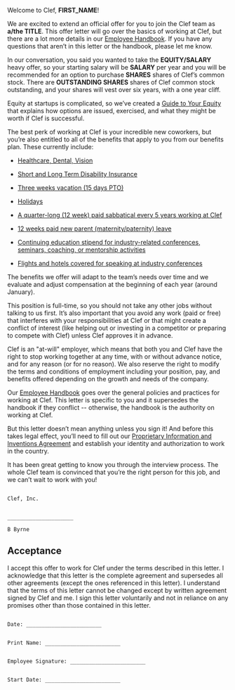 Welcome to Clef, **FIRST_NAME**!

We are excited to extend an official offer for you to join the Clef team as **a/the TITLE**. This offer letter will go over the basics of working at Clef, but there are a lot more details in our [Employee Handbook](https://github.com/PopularPays/handbook). If you have any questions that aren’t in this letter or the handbook, please let me know.

In our conversation, you said you wanted to take the **EQUITY/SALARY** heavy offer, so your starting salary will be **SALARY** per year and you will be recommended for an option to purchase **SHARES** shares of Clef’s common stock. There are **OUTSTANDING SHARES** shares of Clef common stock outstanding, and your shares will vest over six years, with a one year cliff.

Equity at startups is complicated, so we’ve created a [Guide to Your Equity](https://github.com/PopularPays/handbook/blob/master/Hiring%20Documents/Guide%20to%20Your%20Equity.md) that explains how options are issued, exercised, and what they might be worth if Clef is successful.

The best perk of working at Clef is your incredible new coworkers, but you’re also entitled to all of the benefits that apply to you from our benefits plan. These currently include:

* [Healthcare, Dental, Vision](https://github.com/PopularPays/handbook/blob/master/Benefits%20and%20Perks/Healthcare%20and%20Disability%20Insurance.md)

* [Short and Long Term Disability Insurance](https://github.com/PopularPays/handbook/blob/master/Benefits%20and%20Perks/Healthcare%20and%20Disability%20Insurance.md)

* [Three weeks vacation (15 days PTO)](https://github.com/PopularPays/handbook/blob/master/Benefits%20and%20Perks/Vacation%20and%20Sick%20Leave.md)

* [Holidays](https://github.com/PopularPays/handbook/blob/master/Benefits%20and%20Perks/Holiday%20List.md)

* [A quarter-long (12 week) paid sabbatical every 5 years working at Clef](https://github.com/PopularPays/handbook/blob/master/Benefits%20and%20Perks/Sabbatical.md)

* [12 weeks paid new parent (maternity/paternity) leave](https://github.com/PopularPays/handbook/blob/master/Benefits%20and%20Perks/New%20Parent%20Leave.md)

* [Continuing education stipend for industry-related conferences, seminars, coaching, or mentorship activities](https://github.com/PopularPays/handbook/blob/master/Benefits%20and%20Perks/Continuing%20Education.md)

* [Flights and hotels covered for speaking at industry conferences](https://github.com/PopularPays/handbook/blob/master/Benefits%20and%20Perks/Continuing%20Education.md)

The benefits we offer will adapt to the team’s needs over time and we evaluate and adjust compensation at the beginning of each year (around January).

This position is full-time, so you should not take any other jobs without talking to us first. It’s also important that you avoid any work (paid or free) that interferes with your responsibilities at Clef or that might create a conflict of interest (like helping out or investing in a competitor or preparing to compete with Clef) unless Clef approves it in advance.

Clef is an "at-will" employer, which means that both you and Clef have the right to stop working together at any time, with or without advance notice, and for any reason (or for no reason). We also reserve the right to modify the terms and conditions of employment including your position, pay, and benefits offered depending on the growth and needs of the company.

Our [Employee Handbook](https://github.com/PopularPays/handbook) goes over the general policies and practices for working at Clef. This letter is specific to you and it supersedes the handbook if they conflict -- otherwise, the handbook is the authority on working at Clef.

But this letter doesn’t mean anything unless you sign it! And before this takes legal effect, you’ll need to fill out our [Proprietary Information and Inventions Agreement](https://github.com/PopularPays/handbook/blob/master/Hiring%20Documents/Employee%20Proprietary%20Information%20and%20Inventions%20Assignment%20Agreement%20(NDA).doc.md) and establish your identity and authorization to work in the country.

It has been great getting to know you through the interview process. The whole Clef team is convinced that you’re the right person for this job, and we can’t wait to work with you!
```

Clef, Inc.


_____________________

B Byrne
```

## Acceptance

I accept this offer to work for Clef under the terms described in this letter. I acknowledge that this letter is the complete agreement and supersedes all other agreements (except the ones referenced in this letter). I understand that the terms of this letter cannot be changed except by written agreement signed by Clef and me. I sign this letter voluntarily and not in reliance on any promises other than those contained in this letter.

```

Date: ________________________


Print Name: ________________________


Employee Signature: ________________________


Start Date: ________________________

```
